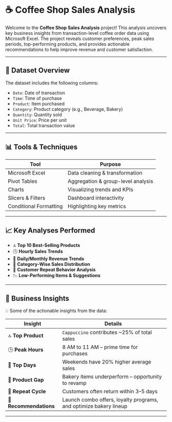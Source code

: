 # ☕ Coffee Shop Sales Analysis

Welcome to the **Coffee Shop Sales Analysis** project! This analysis uncovers key business insights from transaction-level coffee order data using Microsoft Excel. The project reveals customer preferences, peak sales periods, top-performing products, and provides actionable recommendations to help improve revenue and customer satisfaction.

---

## 📂 Dataset Overview

The dataset includes the following columns:

- `Date`: Date of transaction
- `Time`: Time of purchase
- `Product`: Item purchased
- `Category`: Product category (e.g., Beverage, Bakery)
- `Quantity`: Quantity sold
- `Unit Price`: Price per unit
- `Total`: Total transaction value

---

## 📊 Tools & Techniques

| Tool            | Purpose                             |
|-----------------|-------------------------------------|
| Microsoft Excel | Data cleaning & transformation      |
| Pivot Tables     | Aggregation & group-level analysis |
| Charts           | Visualizing trends and KPIs        |
| Slicers & Filters| Dashboard interactivity            |
| Conditional Formatting | Highlighting key metrics     |

---

## 📈 Key Analyses Performed

- 🔝 **Top 10 Best-Selling Products**
- 🕒 **Hourly Sales Trends**
- 📅 **Daily/Monthly Revenue Trends**
- 🧁 **Category-Wise Sales Distribution**
- 🔄 **Customer Repeat Behavior Analysis**
- 📉 **Low-Performing Items & Suggestions**

---

## 📌 Business Insights

💡 Some of the actionable insights from the data:

| Insight | Details |
|--------|---------|
| 🔝 **Top Product** | `Cappuccino` contributes ~25% of total sales |
| 🕒 **Peak Hours** | 8 AM to 11 AM – prime time for purchases |
| 📆 **Top Days** | Weekends have 20% higher average sales |
| 🍰 **Product Gap** | Bakery items underperform – opportunity to revamp |
| 🔄 **Repeat Cycle** | Customers often return within 3–5 days |
| 🎯 **Recommendations** | Launch combo offers, loyalty programs, and optimize bakery lineup |

---

